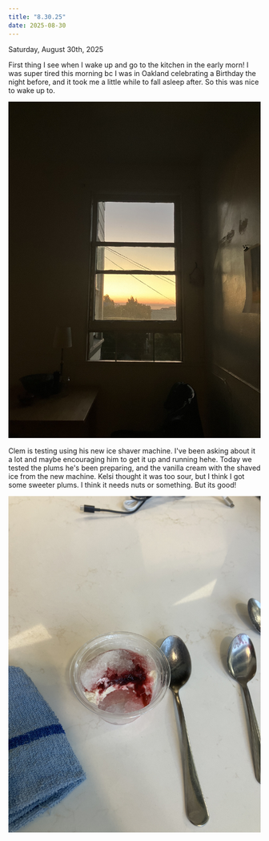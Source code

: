 ```yaml
---
title: "8.30.25"
date: 2025-08-30
---
```

Saturday, August 30th, 2025

First thing I see when I wake up and go to the kitchen in the early morn! I was super tired this morning bc I was in Oakland celebrating a Birthday the night before, and it took me a little while to fall asleep after. So this was nice to wake up to.

![Image 1](./IMG_6126.jpeg)

Clem is testing using his new ice shaver machine. I've been asking about it a lot and maybe encouraging him to get it up and running hehe. Today we tested the plums he's been preparing, and the vanilla cream with the shaved ice from the new machine. Kelsi thought it was too sour, but I think I got some sweeter plums. I think it needs nuts or something. But its good!

![Image 2](./IMG_6127.jpeg)
